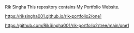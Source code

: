 Rik Singha 
This repository contains My Portfolio Website.

https://riksingha001.github.io/rik-portfolio2/one1


https://github.com/RikSingha001/rik-portfolio2/tree/main/one1
